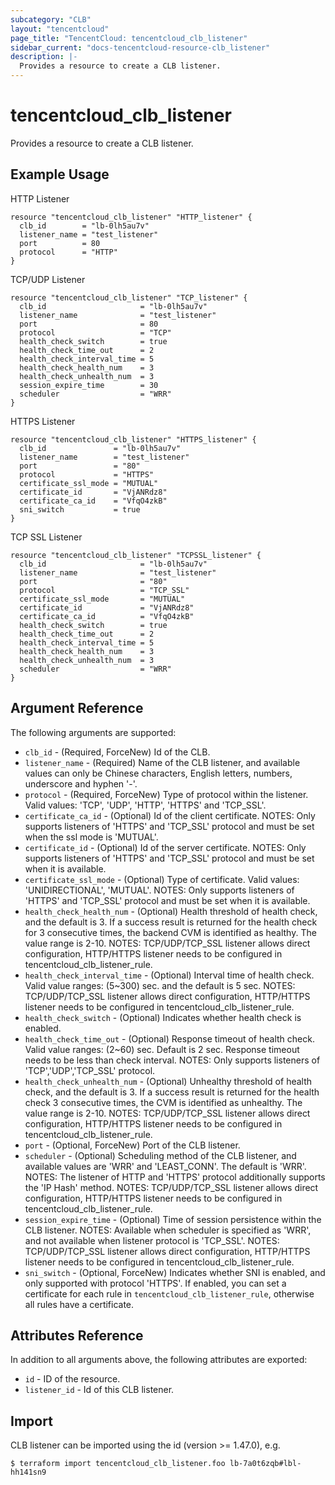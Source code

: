 ```yaml
---
subcategory: "CLB"
layout: "tencentcloud"
page_title: "TencentCloud: tencentcloud_clb_listener"
sidebar_current: "docs-tencentcloud-resource-clb_listener"
description: |-
  Provides a resource to create a CLB listener.
---
```


# tencentcloud_clb_listener

Provides a resource to create a CLB listener.

## Example Usage

HTTP Listener

```hcl
resource "tencentcloud_clb_listener" "HTTP_listener" {
  clb_id        = "lb-0lh5au7v"
  listener_name = "test_listener"
  port          = 80
  protocol      = "HTTP"
}
```

TCP/UDP Listener

```hcl
resource "tencentcloud_clb_listener" "TCP_listener" {
  clb_id                     = "lb-0lh5au7v"
  listener_name              = "test_listener"
  port                       = 80
  protocol                   = "TCP"
  health_check_switch        = true
  health_check_time_out      = 2
  health_check_interval_time = 5
  health_check_health_num    = 3
  health_check_unhealth_num  = 3
  session_expire_time        = 30
  scheduler                  = "WRR"
}
```

HTTPS Listener

```hcl
resource "tencentcloud_clb_listener" "HTTPS_listener" {
  clb_id               = "lb-0lh5au7v"
  listener_name        = "test_listener"
  port                 = "80"
  protocol             = "HTTPS"
  certificate_ssl_mode = "MUTUAL"
  certificate_id       = "VjANRdz8"
  certificate_ca_id    = "VfqO4zkB"
  sni_switch           = true
}
```

TCP SSL Listener

```hcl
resource "tencentcloud_clb_listener" "TCPSSL_listener" {
  clb_id                     = "lb-0lh5au7v"
  listener_name              = "test_listener"
  port                       = "80"
  protocol                   = "TCP_SSL"
  certificate_ssl_mode       = "MUTUAL"
  certificate_id             = "VjANRdz8"
  certificate_ca_id          = "VfqO4zkB"
  health_check_switch        = true
  health_check_time_out      = 2
  health_check_interval_time = 5
  health_check_health_num    = 3
  health_check_unhealth_num  = 3
  scheduler                  = "WRR"
}
```

## Argument Reference

The following arguments are supported:

* `clb_id` - (Required, ForceNew) Id of the CLB.
* `listener_name` - (Required) Name of the CLB listener, and available values can only be Chinese characters, English letters, numbers, underscore and hyphen '-'.
* `protocol` - (Required, ForceNew) Type of protocol within the listener. Valid values: 'TCP', 'UDP', 'HTTP', 'HTTPS' and 'TCP_SSL'.
* `certificate_ca_id` - (Optional) Id of the client certificate. NOTES: Only supports listeners of 'HTTPS' and 'TCP_SSL' protocol and must be set when the ssl mode is 'MUTUAL'.
* `certificate_id` - (Optional) Id of the server certificate. NOTES: Only supports listeners of 'HTTPS' and 'TCP_SSL' protocol and must be set when it is available.
* `certificate_ssl_mode` - (Optional) Type of certificate. Valid values: 'UNIDIRECTIONAL', 'MUTUAL'. NOTES: Only supports listeners of 'HTTPS' and 'TCP_SSL' protocol and must be set when it is available.
* `health_check_health_num` - (Optional) Health threshold of health check, and the default is 3. If a success result is returned for the health check for 3 consecutive times, the backend CVM is identified as healthy. The value range is 2-10. NOTES: TCP/UDP/TCP_SSL listener allows direct configuration, HTTP/HTTPS listener needs to be configured in tencentcloud_clb_listener_rule.
* `health_check_interval_time` - (Optional) Interval time of health check. Valid value ranges: (5~300) sec. and the default is 5 sec. NOTES: TCP/UDP/TCP_SSL listener allows direct configuration, HTTP/HTTPS listener needs to be configured in tencentcloud_clb_listener_rule.
* `health_check_switch` - (Optional) Indicates whether health check is enabled.
* `health_check_time_out` - (Optional) Response timeout of health check. Valid value ranges: (2~60) sec. Default is 2 sec. Response timeout needs to be less than check interval. NOTES: Only supports listeners of 'TCP','UDP','TCP_SSL' protocol.
* `health_check_unhealth_num` - (Optional) Unhealthy threshold of health check, and the default is 3. If a success result is returned for the health check 3 consecutive times, the CVM is identified as unhealthy. The value range is 2-10. NOTES: TCP/UDP/TCP_SSL listener allows direct configuration, HTTP/HTTPS listener needs to be configured in tencentcloud_clb_listener_rule.
* `port` - (Optional, ForceNew) Port of the CLB listener.
* `scheduler` - (Optional) Scheduling method of the CLB listener, and available values are 'WRR' and 'LEAST_CONN'. The default is 'WRR'. NOTES: The listener of HTTP and 'HTTPS' protocol additionally supports the 'IP Hash' method. NOTES: TCP/UDP/TCP_SSL listener allows direct configuration, HTTP/HTTPS listener needs to be configured in tencentcloud_clb_listener_rule.
* `session_expire_time` - (Optional) Time of session persistence within the CLB listener. NOTES: Available when scheduler is specified as 'WRR', and not available when listener protocol is 'TCP_SSL'. NOTES: TCP/UDP/TCP_SSL listener allows direct configuration, HTTP/HTTPS listener needs to be configured in tencentcloud_clb_listener_rule.
* `sni_switch` - (Optional, ForceNew) Indicates whether SNI is enabled, and only supported with protocol 'HTTPS'. If enabled, you can set a certificate for each rule in `tencentcloud_clb_listener_rule`, otherwise all rules have a certificate.

## Attributes Reference

In addition to all arguments above, the following attributes are exported:

* `id` - ID of the resource.
* `listener_id` - Id of this CLB listener.


## Import

CLB listener can be imported using the id (version >= 1.47.0), e.g.

```
$ terraform import tencentcloud_clb_listener.foo lb-7a0t6zqb#lbl-hh141sn9
```

